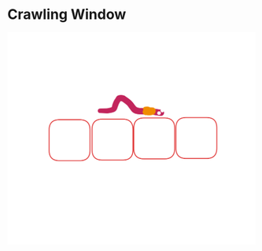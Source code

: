 # Crawling Window

<img src="../../.gitbook/assets/crawling-window.svg" alt="" class="gitbook-drawing">
